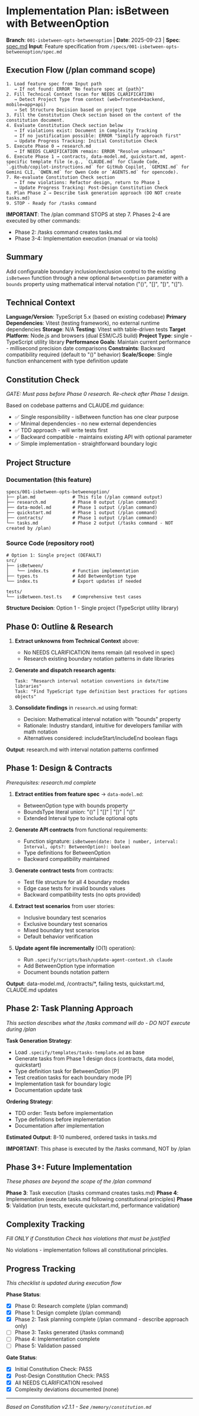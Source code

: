 # Implementation Plan: isBetween with BetweenOption

**Branch**: `001-isbetween-opts-betweenoption` | **Date**: 2025-09-23 | **Spec**: [spec.md](./spec.md)
**Input**: Feature specification from `/specs/001-isbetween-opts-betweenoption/spec.md`

## Execution Flow (/plan command scope)
```
1. Load feature spec from Input path
   → If not found: ERROR "No feature spec at {path}"
2. Fill Technical Context (scan for NEEDS CLARIFICATION)
   → Detect Project Type from context (web=frontend+backend, mobile=app+api)
   → Set Structure Decision based on project type
3. Fill the Constitution Check section based on the content of the constitution document.
4. Evaluate Constitution Check section below
   → If violations exist: Document in Complexity Tracking
   → If no justification possible: ERROR "Simplify approach first"
   → Update Progress Tracking: Initial Constitution Check
5. Execute Phase 0 → research.md
   → If NEEDS CLARIFICATION remain: ERROR "Resolve unknowns"
6. Execute Phase 1 → contracts, data-model.md, quickstart.md, agent-specific template file (e.g., `CLAUDE.md` for Claude Code, `.github/copilot-instructions.md` for GitHub Copilot, `GEMINI.md` for Gemini CLI, `QWEN.md` for Qwen Code or `AGENTS.md` for opencode).
7. Re-evaluate Constitution Check section
   → If new violations: Refactor design, return to Phase 1
   → Update Progress Tracking: Post-Design Constitution Check
8. Plan Phase 2 → Describe task generation approach (DO NOT create tasks.md)
9. STOP - Ready for /tasks command
```

**IMPORTANT**: The /plan command STOPS at step 7. Phases 2-4 are executed by other commands:
- Phase 2: /tasks command creates tasks.md
- Phase 3-4: Implementation execution (manual or via tools)

## Summary
Add configurable boundary inclusion/exclusion control to the existing `isBetween` function through a new optional `BetweenOption` parameter with a `bounds` property using mathematical interval notation ("()", "[]", "[)", "(]").

## Technical Context
**Language/Version**: TypeScript 5.x (based on existing codebase)
**Primary Dependencies**: Vitest (testing framework), no external runtime dependencies
**Storage**: N/A
**Testing**: Vitest with table-driven tests
**Target Platform**: Node.js and browsers (dual ESM/CJS build)
**Project Type**: single - TypeScript utility library
**Performance Goals**: Maintain current performance - millisecond precision date comparisons
**Constraints**: Backward compatibility required (default to "()" behavior)
**Scale/Scope**: Single function enhancement with type definition update

## Constitution Check
*GATE: Must pass before Phase 0 research. Re-check after Phase 1 design.*

Based on codebase patterns and CLAUDE.md guidance:
- ✅ Single responsibility - isBetween function has one clear purpose
- ✅ Minimal dependencies - no new external dependencies
- ✅ TDD approach - will write tests first
- ✅ Backward compatible - maintains existing API with optional parameter
- ✅ Simple implementation - straightforward boundary logic

## Project Structure

### Documentation (this feature)
```
specs/001-isbetween-opts-betweenoption/
├── plan.md              # This file (/plan command output)
├── research.md          # Phase 0 output (/plan command)
├── data-model.md        # Phase 1 output (/plan command)
├── quickstart.md        # Phase 1 output (/plan command)
├── contracts/           # Phase 1 output (/plan command)
└── tasks.md             # Phase 2 output (/tasks command - NOT created by /plan)
```

### Source Code (repository root)
```
# Option 1: Single project (DEFAULT)
src/
├── isBetween/
│   └── index.ts         # Function implementation
├── types.ts             # Add BetweenOption type
└── index.ts             # Export updates if needed

tests/
└── isBetween.test.ts    # Comprehensive test cases
```

**Structure Decision**: Option 1 - Single project (TypeScript utility library)

## Phase 0: Outline & Research
1. **Extract unknowns from Technical Context** above:
   - No NEEDS CLARIFICATION items remain (all resolved in spec)
   - Research existing boundary notation patterns in date libraries

2. **Generate and dispatch research agents**:
   ```
   Task: "Research interval notation conventions in date/time libraries"
   Task: "Find TypeScript type definition best practices for options objects"
   ```

3. **Consolidate findings** in `research.md` using format:
   - Decision: Mathematical interval notation with "bounds" property
   - Rationale: Industry standard, intuitive for developers familiar with math notation
   - Alternatives considered: includeStart/includeEnd boolean flags

**Output**: research.md with interval notation patterns confirmed

## Phase 1: Design & Contracts
*Prerequisites: research.md complete*

1. **Extract entities from feature spec** → `data-model.md`:
   - BetweenOption type with bounds property
   - BoundsType literal union: "()" | "[]" | "[)" | "(]"
   - Extended Interval type to include optional opts

2. **Generate API contracts** from functional requirements:
   - Function signature: `isBetween(date: Date | number, interval: Interval, opts?: BetweenOption): boolean`
   - Type definitions for BetweenOption
   - Backward compatibility maintained

3. **Generate contract tests** from contracts:
   - Test file structure for all 4 boundary modes
   - Edge case tests for invalid bounds values
   - Backward compatibility tests (no opts provided)

4. **Extract test scenarios** from user stories:
   - Inclusive boundary test scenarios
   - Exclusive boundary test scenarios
   - Mixed boundary test scenarios
   - Default behavior verification

5. **Update agent file incrementally** (O(1) operation):
   - Run `.specify/scripts/bash/update-agent-context.sh claude`
   - Add BetweenOption type information
   - Document bounds notation pattern

**Output**: data-model.md, /contracts/*, failing tests, quickstart.md, CLAUDE.md updates

## Phase 2: Task Planning Approach
*This section describes what the /tasks command will do - DO NOT execute during /plan*

**Task Generation Strategy**:
- Load `.specify/templates/tasks-template.md` as base
- Generate tasks from Phase 1 design docs (contracts, data model, quickstart)
- Type definition task for BetweenOption [P]
- Test creation tasks for each boundary mode [P]
- Implementation task for boundary logic
- Documentation update task

**Ordering Strategy**:
- TDD order: Tests before implementation
- Type definitions before implementation
- Documentation after implementation

**Estimated Output**: 8-10 numbered, ordered tasks in tasks.md

**IMPORTANT**: This phase is executed by the /tasks command, NOT by /plan

## Phase 3+: Future Implementation
*These phases are beyond the scope of the /plan command*

**Phase 3**: Task execution (/tasks command creates tasks.md)
**Phase 4**: Implementation (execute tasks.md following constitutional principles)
**Phase 5**: Validation (run tests, execute quickstart.md, performance validation)

## Complexity Tracking
*Fill ONLY if Constitution Check has violations that must be justified*

No violations - implementation follows all constitutional principles.

## Progress Tracking
*This checklist is updated during execution flow*

**Phase Status**:
- [x] Phase 0: Research complete (/plan command)
- [x] Phase 1: Design complete (/plan command)
- [x] Phase 2: Task planning complete (/plan command - describe approach only)
- [ ] Phase 3: Tasks generated (/tasks command)
- [ ] Phase 4: Implementation complete
- [ ] Phase 5: Validation passed

**Gate Status**:
- [x] Initial Constitution Check: PASS
- [x] Post-Design Constitution Check: PASS
- [x] All NEEDS CLARIFICATION resolved
- [x] Complexity deviations documented (none)

---
*Based on Constitution v2.1.1 - See `/memory/constitution.md`*